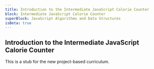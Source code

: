 ```yaml
---
title: Introduction to the Intermediate JavaScript Calorie Counter
block: Intermediate JavaScript Calorie Counter
superBlock: JavaScript Algorithms and Data Structures
isBeta: true
---
```


## Introduction to the Intermediate JavaScript Calorie Counter

This is a stub for the new project-based curriculum.
